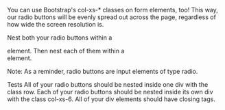 You can use Bootstrap's col-xs-* classes on form elements, too! This way, our radio buttons will be evenly spread out across the page, regardless of how wide the screen resolution is.

Nest both your radio buttons within a <div class="row"> element. Then nest each of them within a <div class="col-xs-6"> element.

Note: As a reminder, radio buttons are input elements of type radio.

Tests
All of your radio buttons should be nested inside one div with the class row.
Each of your radio buttons should be nested inside its own div with the class col-xs-6.
All of your div elements should have closing tags.